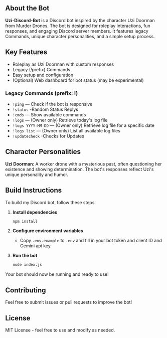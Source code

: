 ## About the Bot

**Uzi-Discord-Bot** is a Discord bot inspired by the character Uzi Doorman from Murder Drones. The bot is designed for roleplay interactions, fun responses, and engaging Discord server members. It features legacy Commands, unique character personalities, and a simple setup process.

## Key Features
- Roleplay as Uzi Doorman with custom responses
- Legacy (!prefix) Commands
- Easy setup and configuration
- (Optional) Web dashboard for bot status (may be experimental)


### Legacy Commands (prefix: !)

- `!ping` — Check if the bot is responsive
- `!status` -Random Status Replys 
- `!cmds` — Show available commands
- `!logs` — (Owner only) Retrieve today's log file
- `!logs YYYY-MM-DD` — (Owner only) Retrieve log file for a specific date
- `!logs list` — (Owner only) List all available log files
- `!updatecheck` -Checks for Updates

## Character Personalities

**Uzi Doorman**: A worker drone with a mysterious past, often questioning her existence and showing determination. The bot's responses reflect Uzi's unique personality and humor.

## Build Instructions
To build my Discord bot, follow these steps:

1. **Install dependencies**
   ```bash
   npm install
   ```

2. **Configure environment variables**
   - Copy `.env.example` to `.env` and fill in your bot token and client ID and Gemini api key.


3. **Run the bot**
   ```bash
   node index.js
   ```

Your bot should now be running and ready to use!

## Contributing
Feel free to submit issues or pull requests to improve the bot!

## License
MIT License - feel free to use and modify as needed.
